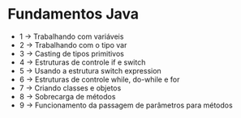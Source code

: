 # Fundamentos Java

* 1 -> Trabalhando com variáveis 
* 2 -> Trabalhando com o tipo var
* 3 -> Casting de tipos primitivos
* 4 -> Estruturas de controle if e switch
* 5 -> Usando a estrutura switch expression
* 6 -> Estruturas de controle while, do-while e for
* 7 -> Criando classes e objetos
* 8 -> Sobrecarga de métodos
* 9 -> Funcionamento da passagem de parâmetros para métodos

